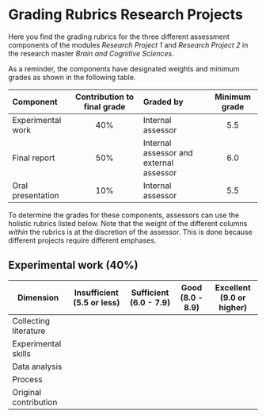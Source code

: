 # Grading Rubrics Research Projects
Here you find the grading rubrics for the three different assessment components of the modules *Research Project 1* and *Research Project 2* in the research master *Brain and Cognitive Sciences*.

As a reminder, the components have designated weights and minimum grades as shown in the following table.

| Component |Contribution to final grade| Graded by| Minimum grade | 
|:--|:--:|:--|:--:|
|Experimental work  |40%  |Internal assessor |5.5 |
|Final report  |50%  |Internal assessor and external assessor |6.0 |
|Oral presentation  |10%  |Internal assessor |5.5 |

To determine the grades for these components, assessors can use the holistic rubrics listed below. Note that the weight of the different columns *within* the rubrics is at the discretion of the assessor. This is done because different projects require different emphases.

## Experimental work (40%)
|Dimension  |Insufficient (5.5 or less) |Sufficient (6.0 - 7.9) |Good (8.0 - 8.9)| Excellent (9.0 or higher)|
|--|--|--- |--- |--- |
|Collecting literature  |  | | | |
|Experimental skills  |  | | | |
|Data analysis  |  | | | |
|Process |  | | | |
|Original contribution|  | | | |

<!--stackedit_data:
eyJoaXN0b3J5IjpbLTEyOTQyODQ4MjRdfQ==
-->